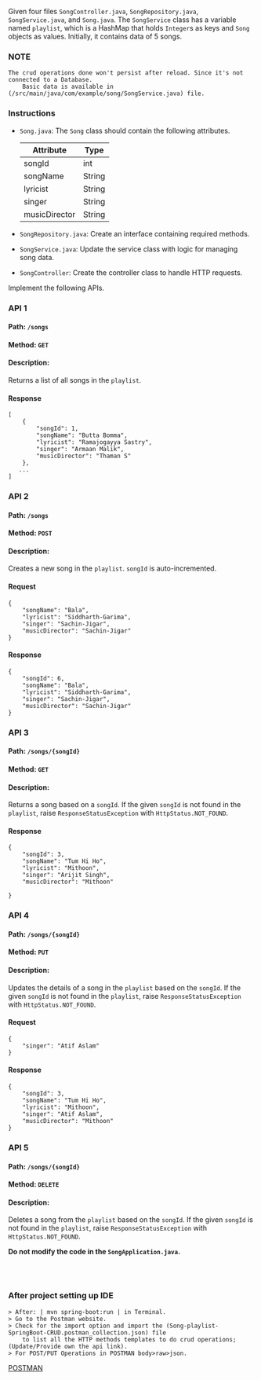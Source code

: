 Given four files `SongController.java`, `SongRepository.java`, `SongService.java`, and  `Song.java`.
The `SongService` class has a variable named `playlist`, which is a HashMap that holds `Integer`s as keys and `Song` objects as values. Initially, it contains data of 5 songs.

### NOTE
```
The crud operations done won't persist after reload. Since it's not connected to a Database. 
    Basic data is available in (/src/main/java/com/example/song/SongService.java) file.
```

### Instructions

- `Song.java`: The `Song` class should contain the following attributes.

    | Attribute     | Type   |
    | ------------- | ------ |
    | songId        | int    |
    | songName      | String |
    | lyricist      | String |
    | singer        | String |
    | musicDirector | String |

- `SongRepository.java`: Create an interface containing required methods.
- `SongService.java`: Update the service class with logic for managing song data.
- `SongController`: Create the controller class to handle HTTP requests.  

Implement the following APIs.

### API 1

#### Path: `/songs`

#### Method: `GET`

#### Description:

Returns a list of all songs in the `playlist`.

#### Response

```
[
    {
        "songId": 1,
        "songName": "Butta Bomma",
        "lyricist": "Ramajogayya Sastry",
        "singer": "Armaan Malik",
        "musicDirector": "Thaman S"
    },
   ...
]
```

### API 2

#### Path: `/songs`

#### Method: `POST`

#### Description:

Creates a new song in the `playlist`. `songId` is auto-incremented.

#### Request

```
{
    "songName": "Bala", 
    "lyricist": "Siddharth-Garima", 
    "singer": "Sachin-Jigar", 
    "musicDirector": "Sachin-Jigar"
}
```

#### Response

```
{
    "songId": 6,
    "songName": "Bala",
    "lyricist": "Siddharth-Garima",
    "singer": "Sachin-Jigar",
    "musicDirector": "Sachin-Jigar"
}
```

### API 3

#### Path: `/songs/{songId}`

#### Method: `GET`

#### Description:

Returns a song based on a `songId`. If the given `songId` is not found in the `playlist`, raise `ResponseStatusException` with `HttpStatus.NOT_FOUND`.

#### Response

```
{
    "songId": 3,
    "songName": "Tum Hi Ho",
    "lyricist": "Mithoon",
    "singer": "Arijit Singh",
    "musicDirector": "Mithoon"

}
```

### API 4

#### Path: `/songs/{songId}`

#### Method: `PUT`

#### Description:

Updates the details of a song in the `playlist` based on the `songId`. If the given `songId` is not found in the `playlist`, raise `ResponseStatusException` with `HttpStatus.NOT_FOUND`.

#### Request

```
{
    "singer": "Atif Aslam"
}
```

#### Response

```
{
    "songId": 3,
    "songName": "Tum Hi Ho",
    "lyricist": "Mithoon",
    "singer": "Atif Aslam",
    "musicDirector": "Mithoon"
}

```

### API 5

#### Path: `/songs/{songId}`

#### Method: `DELETE`

#### Description:

Deletes a song from the `playlist`  based on the `songId`. If the given `songId` is not found in the `playlist`, raise `ResponseStatusException` with `HttpStatus.NOT_FOUND`.

**Do not modify the code in the `SongApplication.java`.**

<br></br>
### After project setting up IDE
```
> After: | mvn spring-boot:run | in Terminal.
> Go to the Postman website. 
> Check for the import option and import the (Song-playlist-SpringBoot-CRUD.postman_collection.json) file
    to list all the HTTP methods templates to do crud operations; (Update/Provide own the api link).
> For POST/PUT Operations in POSTMAN body>raw>json.
```
<a href="https://www.postman.com/"> POSTMAN </a>
